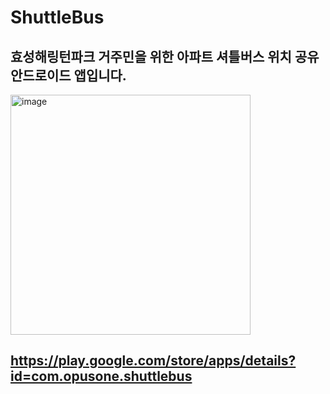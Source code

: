 # ShuttleBus

## 효성해링턴파크 거주민을 위한 아파트 셔틀버스 위치 공유 안드로이드 앱입니다.

<img width="384" alt="image" src="https://user-images.githubusercontent.com/70501917/158760957-f6d9a4a6-b8cc-46c8-b5d4-7a5c346320be.png">

## https://play.google.com/store/apps/details?id=com.opusone.shuttlebus
